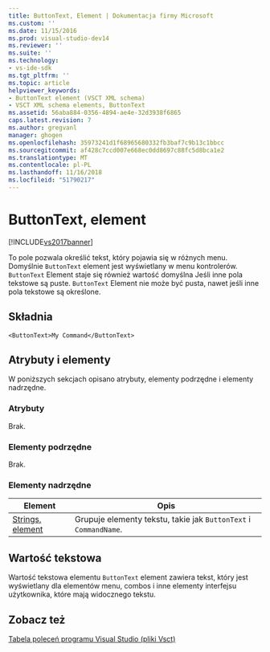 ```yaml
---
title: ButtonText, Element | Dokumentacja firmy Microsoft
ms.custom: ''
ms.date: 11/15/2016
ms.prod: visual-studio-dev14
ms.reviewer: ''
ms.suite: ''
ms.technology:
- vs-ide-sdk
ms.tgt_pltfrm: ''
ms.topic: article
helpviewer_keywords:
- ButtonText element (VSCT XML schema)
- VSCT XML schema elements, ButtonText
ms.assetid: 56aba884-0356-4894-ae4e-32d3938f6865
caps.latest.revision: 7
ms.author: gregvanl
manager: ghogen
ms.openlocfilehash: 35973241d1f68965680332fb3baf7c9b13c1bbcc
ms.sourcegitcommit: af428c7ccd007e668ec0dd8697c88fc5d8bca1e2
ms.translationtype: MT
ms.contentlocale: pl-PL
ms.lasthandoff: 11/16/2018
ms.locfileid: "51790217"
---
```

# <a name="buttontext-element"></a>ButtonText, element
[!INCLUDE[vs2017banner](../includes/vs2017banner.md)]

To pole pozwala określić tekst, który pojawia się w różnych menu. Domyślnie `ButtonText` element jest wyświetlany w menu kontrolerów. `ButtonText` Element staje się również wartość domyślna Jeśli inne pola tekstowe są puste. `ButtonText` Element nie może być pusta, nawet jeśli inne pola tekstowe są określone.  
  
## <a name="syntax"></a>Składnia  
  
```  
<ButtonText>My Command</ButtonText>  
```  
  
## <a name="attributes-and-elements"></a>Atrybuty i elementy  
 W poniższych sekcjach opisano atrybuty, elementy podrzędne i elementy nadrzędne.  
  
### <a name="attributes"></a>Atrybuty  
 Brak.  
  
### <a name="child-elements"></a>Elementy podrzędne  
 Brak.  
  
### <a name="parent-elements"></a>Elementy nadrzędne  
  
|Element|Opis|  
|-------------|-----------------|  
|[Strings, element](../extensibility/strings-element.md)|Grupuje elementy tekstu, takie jak `ButtonText` i `CommandName`.|  
  
## <a name="text-value"></a>Wartość tekstowa  
 Wartość tekstowa elementu `ButtonText` element zawiera tekst, który jest wyświetlany dla elementów menu, combos i inne elementy interfejsu użytkownika, które mają widocznego tekstu.  
  
## <a name="see-also"></a>Zobacz też  
 [Tabela poleceń programu Visual Studio (pliki Vsct)](../extensibility/internals/visual-studio-command-table-dot-vsct-files.md)

